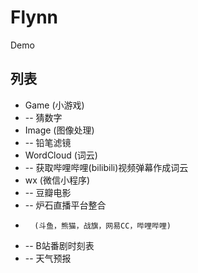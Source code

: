 # Flynn
Demo 

## 列表
* Game (小游戏)
*	-- 猜数字
* Image (图像处理)
*	-- 铅笔滤镜
* WordCloud (词云)
*	-- 获取哔哩哔哩(bilibili)视频弹幕作成词云
* wx (微信小程序)
*	-- 豆瓣电影
*	-- 炉石直播平台整合
*		(斗鱼，熊猫，战旗，网易CC，哔哩哔哩)
*	-- B站番剧时刻表
*	-- 天气预报



